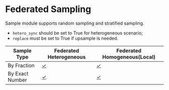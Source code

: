 # Federated Sampling

Sample module supports random sampling and stratified sampling.

- `hetero_sync` should be set to True for heterogeneous scenario;
- `replace` must be set to True if upsample is needed.

| Sample Type 	     | Federated Heterogeneous                                     | Federated Homogeneous(Local)                                                   |
|-------------------|-------------------------------------------------------------|--------------------------------------------------------------------------------|
| By Fraction     	 | [&check;](../../../../examples/pipeline/sample/test_sample.py) | [&check;](../../../../examples/pipeline/sample/test_data_split_multi_host.py)     |
| By Exact Number 	 | [&check;](../../../../examples/pipeline/sample/test_sample.py) | [&check;](../../../../examples/pipeline/data_split/test_data_split_stratified.py) |
